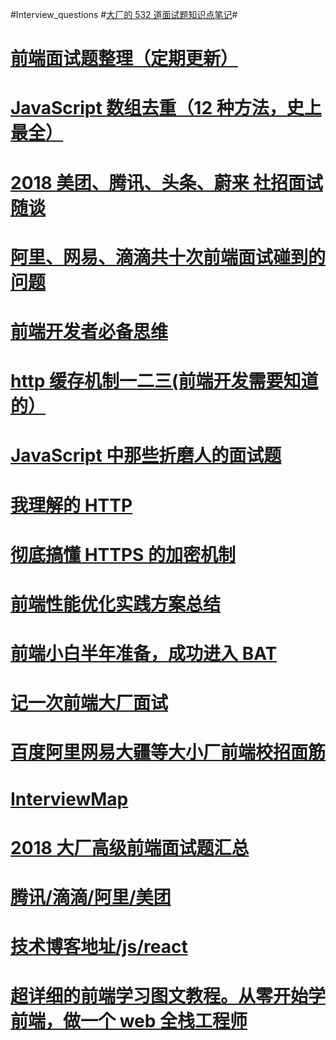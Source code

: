 #Interview_questions #[大厂的 532 道面试题知识点笔记](https://segmentfault.com/a/1190000016511190 "大厂的532道面试题知识点笔记")#

# [前端面试题整理（定期更新）](https://segmentfault.com/a/1190000016504891 "前端面试题整理（定期更新）")

# [JavaScript 数组去重（12 种方法，史上最全）](https://segmentfault.com/a/1190000016418021)

# [2018 美团、腾讯、头条、蔚来 社招面试随谈](https://juejin.im/post/5ae13cfe5188256715475806?utm_source=wechat)

# [阿里、网易、滴滴共十次前端面试碰到的问题](https://mp.weixin.qq.com/s?__biz=MzIzNTU2ODM4Mw==&mid=2247486482&idx=1&sn=36c797175a2ca1e3adf2e29deed08e89&chksm=e8e46182df93e894cacf5585311cc27d2d8bb11a48114db2479a7760ede1d1fa3c3b89da6091&mpshare=1&scene=24&srcid=0516Rgk3Zyu2BMRQS7CvQb8N#rd)

# [前端开发者必备思维](https://mp.weixin.qq.com/s?__biz=MzAxODE2MjM1MA==&mid=2651553881&idx=1&sn=93c344016fc3ec9cc44637d8471505a0&chksm=80255798b752de8ee74cb67d122afbe7262a5b58d93ef4f219bc9ae2052665e47eef6b9812c5&mpshare=1&scene=24&srcid=0329bXHaf2ZoQpwyaxahjW7U#rd)

# [http 缓存机制一二三(前端开发需要知道的）](https://mp.weixin.qq.com/s?__biz=MzIzNTU2ODM4Mw==&mid=2247485991&idx=1&sn=31193401a021b17f0ef9fca5a0c846b5&chksm=e8e467b7df93eea1d5095683c273b8fd45e294c162b159864e9a64910157f7b49075040768b9&mpshare=1&scene=1&srcid=0226NcbvDgIjyqWM0xIOgSmE#rd)

# [JavaScript 中那些折磨人的面试题](https://mp.weixin.qq.com/s?__biz=MzAwNDcyNjI3OA==&mid=2650839172&idx=1&sn=0798c9c94410a0fb3c3b0b04985ddf8a&scene=1&srcid=08042tjkONJ0qKDZ9z4IhLPq#rd)

# [我理解的 HTTP](https://zhuanlan.zhihu.com/p/35109980)

# [彻底搞懂 HTTPS 的加密机制](https://mp.weixin.qq.com/s?__biz=MzAxMjkxNTY2OQ==&mid=2247485815&idx=2&sn=7cea68247c46fad34c851dd6a34c1b22&chksm=9babcfcdacdc46db5277eac9e97423a0c8440d3444855e568a56122b73ab194da73f9c87079c&scene=0#rd)

# [前端性能优化实践方案总结](https://www.cnblogs.com/zourong/p/6202540.html)

# [前端小白半年准备，成功进入 BAT](https://github.com/brickspert/blog/issues/16)

# [记一次前端大厂面试](https://juejin.im/post/5b9770056fb9a05d2f3692ce#comment)

# [百度阿里网易大疆等大小厂前端校招面筋](https://juejin.im/post/5bb470295188255c5e66f88f#comment)

# [InterviewMap](https://yuchengkai.cn/docs/zh/frontend/#comment)

# [2018 大厂高级前端面试题汇总](https://github.com/yygmind/blog/issues/5/#comment)

# [腾讯/滴滴/阿里/美团](https://github.com/sunyongjian/blog/issues/32/#comment)

# [技术博客地址/js/react](https://github.com/sunyongjian/blog/#comment)

# [超详细的前端学习图文教程。从零开始学前端，做一个 web 全栈工程师](https://github.com/smyhvae/Web)
